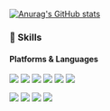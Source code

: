 [![Anurag's GitHub stats](https://github-readme-stats.vercel.app/api?username=BaeYeongJu)](https://github.com/anuraghazra/github-readme-stats)

### 💪 Skills
#### Platforms & Languages
<p>
  <img src="https://img.shields.io/badge/c%23-blueviolet?style=flat-square&logo=csharp&logoColor=white"/>
  <img src="https://img.shields.io/badge/-AR-9cf"/>
  <img src="https://img.shields.io/badge/-VR-orange"/>
  <img src="https://img.shields.io/badge/-Andorid-brightgreen?style=flat-square&logo=android&logoColor=white"/>
  <img src="https://img.shields.io/badge/-Hololens-blue"/>
  <img src="https://img.shields.io/badge/-Windows-blue?style=flat-square&logo=windows&logoColor=white"/>
</p>
<p>
  <img src="https://img.shields.io/badge/-visualstudio-%235C2D91?style=flat-square&logo=visualstudio&logoColor=white"/>
  <img src="https://img.shields.io/badge/-Unity-lightgrey?style=flat-square&logo=unity&logoColor=black"/>
  <img src="https://img.shields.io/badge/-Unreal-lightgrey?style=flat-square&logo=unrealengine&logoColor=black"/>
  <img src="https://img.shields.io/badge/-Github-inactive?style=flat-square&logo=github&logoColor=black"/>
</p>
